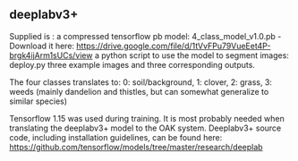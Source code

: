 ## deeplabv3+
Supplied is :
a compressed tensorflow pb model: 4_class_model_v1.0.pb - Download it here: https://drive.google.com/file/d/1tVvFPu79VueEet4P-brgk4ijArm1sUCs/view
a python script to use the model to segment images: deploy.py
three example images and three corresponding outputs.

The four classes translates to: 
0: soil/background, 
1: clover,
2: grass,
3: weeds (mainly dandelion and thistles, but can somewhat generalize to similar species)

Tensorflow 1.15 was used during training. It is most probably needed when translating the deeplabv3+ model to the OAK system.
Deeplabv3+ source code, including installation guidelines, can be found here: https://github.com/tensorflow/models/tree/master/research/deeplab